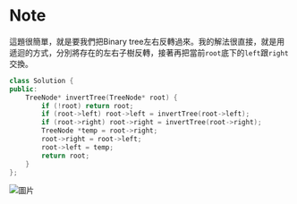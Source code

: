 # Note

這題很簡單，就是要我們把Binary tree左右反轉過來。我的解法很直接，就是用遞迴的方式，分別將存在的左右子樹反轉，接著再把當前`root`底下的`left`跟`right`交換。

```cpp
class Solution {
public:
    TreeNode* invertTree(TreeNode* root) {
        if (!root) return root;
        if (root->left) root->left = invertTree(root->left);
        if (root->right) root->right = invertTree(root->right);
        TreeNode *temp = root->right;
        root->right = root->left;
        root->left = temp;
        return root;
    }
};
```

![圖片](https://user-images.githubusercontent.com/55487740/202459701-605cb744-c34e-4e0a-b413-ac3d70f89a86.png)
